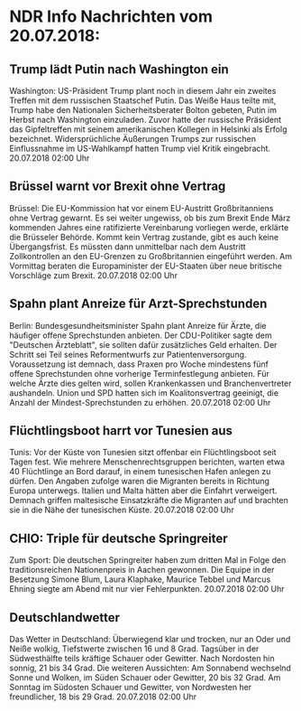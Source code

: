 # NDR Info Nachrichten vom 20.07.2018:


## Trump lädt Putin nach Washington ein
Washington: US-Präsident Trump plant noch in diesem Jahr ein zweites Treffen mit dem russischen Staatschef Putin. Das Weiße Haus teilte mit, Trump habe den Nationalen Sicherheitsberater Bolton gebeten, Putin im Herbst nach Washington einzuladen. Zuvor hatte der russische Präsident das Gipfeltreffen mit seinem amerikanischen Kollegen in Helsinki als Erfolg bezeichnet. Widersprüchliche Äußerungen Trumps zur russischen Einflussnahme im US-Wahlkampf hatten Trump viel Kritik eingebracht. 20.07.2018 02:00 Uhr 

## Brüssel warnt vor Brexit ohne Vertrag
Brüssel: Die EU-Kommission hat vor einem EU-Austritt Großbritanniens ohne Vertrag gewarnt. Es sei weiter ungewiss, ob bis zum Brexit Ende März kommenden Jahres eine ratifizierte Vereinbarung vorliegen werde, erklärte die Brüsseler Behörde. Kommt kein Vertrag zustande, gibt es auch keine Übergangsfrist. Es müssten dann unmittelbar nach dem Austritt Zollkontrollen an den EU-Grenzen zu Großbritannien eingeführt werden. Am Vormittag beraten die Europaminister der EU-Staaten über neue britische Vorschläge zum Brexit. 20.07.2018 02:00 Uhr 

## Spahn plant Anreize für Arzt-Sprechstunden
Berlin: Bundesgesundheitsminister Spahn plant Anreize für Ärzte, die häufiger offene Sprechstunden anbieten. Der CDU-Politiker sagte dem "Deutschen Ärzteblatt", sie sollten dafür zusätzliches Geld erhalten. Der Schritt sei Teil seines Reformentwurfs zur Patientenversorgung. Voraussetzung ist demnach, dass Praxen pro Woche mindestens fünf offene Sprechstunden ohne vorherige Terminfestlegung anbieten. Für welche Ärzte dies gelten wird, sollen Krankenkassen und Branchenvertreter aushandeln. Union und SPD hatten sich im Koalitonsvertrag geeinigt, die Anzahl der Mindest-Sprechstunden zu erhöhen. 20.07.2018 02:00 Uhr 

## Flüchtlingsboot harrt vor Tunesien aus
Tunis: Vor der Küste von Tunesien sitzt offenbar ein Flüchtlingsboot seit Tagen fest. Wie mehrere Menschenrechtsgruppen berichten, warten etwa 40 Flüchtlinge an Bord darauf, in einem tunesischen Hafen anlegen zu dürfen. Den Angaben zufolge waren die Migranten bereits in Richtung Europa unterwegs. Italien und Malta hätten aber die Einfahrt verweigert. Demnach griffen maltesische Einsatzkräfte die Migranten auf und brachten sie in die Nähe der tunesischen Küste. 20.07.2018 02:00 Uhr 

## CHIO: Triple für deutsche Springreiter
Zum Sport: Die deutschen Springreiter haben zum dritten Mal in Folge den traditionsreichen Nationenpreis in Aachen gewonnen. Die Equipe in der Besetzung Simone Blum, Laura Klaphake, Maurice Tebbel und Marcus Ehning siegte am Abend mit nur vier Fehlerpunkten. 20.07.2018 02:00 Uhr 

## Deutschlandwetter
Das Wetter in Deutschland: Überwiegend klar und trocken, nur an Oder und Neiße wolkig, Tiefstwerte zwischen 16 und 8 Grad. Tagsüber in der Südwesthälfte teils kräftige Schauer oder Gewitter. Nach Nordosten hin sonnig, 21 bis 34 Grad. Die weiteren Aussichten: Am Sonnabend wechselnd Sonne und Wolken, im Süden Schauer oder Gewitter, 20 bis 32 Grad. Am Sonntag im Südosten Schauer und Gewitter, von Nordwesten her freundlicher, 18 bis 29 Grad. 20.07.2018 02:00 Uhr 
